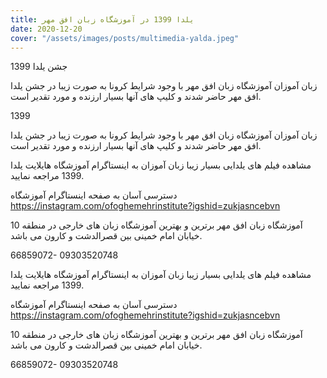 ```yaml
---
title: یلدا 1399 در آموزشگاه زبان افق مهر 
date: 2020-12-20
cover: "/assets/images/posts/multimedia-yalda.jpeg"
---
```


جشن یلدا 1399

زبان آموزان آموزشگاه زبان افق مهر با وجود شرایط کرونا به صورت زیبا در جشن یلدا افق مهر حاضر شدند و کلیپ های آنها بسیار ارزنده و مورد تقدیر است.

1399

زبان آموزان آموزشگاه زبان افق مهر با وجود شرایط کرونا به صورت زیبا در جشن یلدا افق مهر حاضر شدند و کلیپ های آنها بسیار ارزنده و مورد تقدیر است.

مشاهده فیلم های یلدایی بسیار زیبا زبان آموزان به اینستاگرام آموزشگاه هایلایت یلدا 1399 مراجعه نمایید.

دسترسی آسان به صفحه اینستاگرام آموزشگاه https://instagram.com/ofoghemehrinstitute?igshid=zukjasncebvn

آموزشگاه زبان افق مهر برترین و بهترین آموزشگاه زبان های خارجی در منطقه 10 خیابان امام خمینی بین قصرالدشت و کارون می باشد.

66859072- 09303520748

مشاهده فیلم های یلدایی بسیار زیبا زبان آموزان به اینستاگرام آموزشگاه هایلایت یلدا 1399 مراجعه نمایید.

دسترسی آسان به صفحه اینستاگرام آموزشگاه https://instagram.com/ofoghemehrinstitute?igshid=zukjasncebvn

آموزشگاه زبان افق مهر برترین و بهترین آموزشگاه زبان های خارجی در منطقه 10 خیابان امام خمینی بین قصرالدشت و کارون می باشد.

66859072- 09303520748